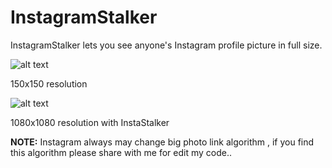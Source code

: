 # InstagramStalker
InstagramStalker lets you see anyone's Instagram profile picture in full size.

![alt text](https://media.giphy.com/media/xULW8CoObSQxZf3BwQ/giphy.gif)

150x150 resolution

![alt text](https://media.giphy.com/media/xULW8l15WiZxizmqQ0/giphy.gif)

1080x1080 resolution with InstaStalker


<b>NOTE:</b> Instagram always may change big photo link algorithm , if you find this algorithm please share with me for edit my code..
